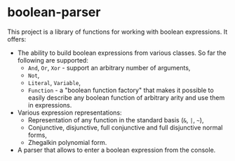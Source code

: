 # boolean-parser

This project is a library of functions for working with boolean expressions. It offers:
* The ability to build boolean expressions from various classes. So far the following are supported:
  * `And`, `Or`, `Xor` - support an arbitrary number of arguments,
  * `Not`,
  * `Literal`, `Variable`, 
  * `Function` - a "boolean function factory" that makes it possible to easily describe any boolean function of arbitrary arity and use them in expressions.
* Various expression representations:
  * Representation of any function in the standard basis (`&`, `|`, `~`),
  * Conjunctive, disjunctive, full conjunctive and full disjunctive normal forms,
  * Zhegalkin polynomial form.
* A parser that allows to enter a boolean expression from the console.

